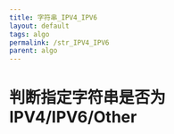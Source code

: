 ```yaml
---
title: 字符串_IPV4_IPV6
layout: default
tags: algo
permalink: /str_IPV4_IPV6
parent: algo
---
```


# 判断指定字符串是否为 IPV4/IPV6/Other
